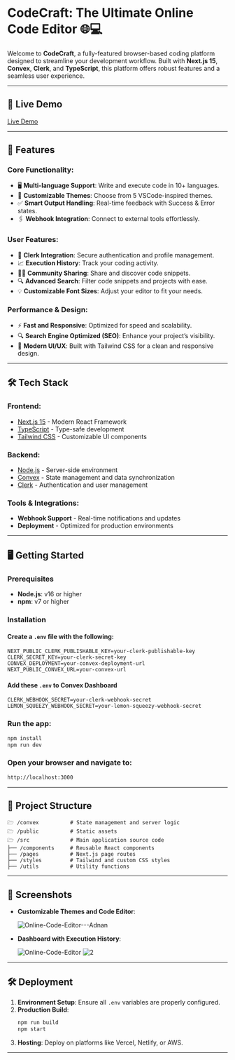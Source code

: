 # CodeCraft: The Ultimate Online Code Editor 🌐💻

Welcome to **CodeCraft**, a fully-featured browser-based coding platform designed to streamline your development workflow. Built with **Next.js 15**, **Convex**, **Clerk**, and **TypeScript**, this platform offers robust features and a seamless user experience.

---

## 🚀 Live Demo

[Live Demo](https://online-code-editor-ten-dun.vercel.app/) 

---

## 📌 Features

### Core Functionality:
- 🖥️ **Multi-language Support**: Write and execute code in 10+ languages.
- 🎨 **Customizable Themes**: Choose from 5 VSCode-inspired themes.
- ✅ **Smart Output Handling**: Real-time feedback with Success & Error states.
- 🖇️ **Webhook Integration**: Connect to external tools effortlessly.

### User Features:
- 🔐 **Clerk Integration**: Secure authentication and profile management.
- 📈 **Execution History**: Track your coding activity.
- 👨‍💻 **Community Sharing**: Share and discover code snippets.
- 🔍 **Advanced Search**: Filter code snippets and projects with ease.
- 💡 **Customizable Font Sizes**: Adjust your editor to fit your needs.

### Performance & Design:
- ⚡ **Fast and Responsive**: Optimized for speed and scalability.
- 🔍 **Search Engine Optimized (SEO)**: Enhance your project’s visibility.
- 🔬 **Modern UI/UX**: Built with Tailwind CSS for a clean and responsive design.

---

## 🛠️ Tech Stack

### Frontend:
- [Next.js 15](https://nextjs.org/) - Modern React Framework
- [TypeScript](https://www.typescriptlang.org/) - Type-safe development
- [Tailwind CSS](https://tailwindcss.com/) - Customizable UI components

### Backend:
- [Node.js](https://nodejs.org/) - Server-side environment
- [Convex](https://convex.dev/) - State management and data synchronization
- [Clerk](https://clerk.dev/) - Authentication and user management

### Tools & Integrations:
- **Webhook Support** - Real-time notifications and updates
- **Deployment** - Optimized for production environments

---

## 🖥️ Getting Started

### Prerequisites
- **Node.js**: v16 or higher
- **npm**: v7 or higher

### Installation

#### Create a `.env` file with the following:
```env
NEXT_PUBLIC_CLERK_PUBLISHABLE_KEY=your-clerk-publishable-key
CLERK_SECRET_KEY=your-clerk-secret-key
CONVEX_DEPLOYMENT=your-convex-deployment-url
NEXT_PUBLIC_CONVEX_URL=your-convex-url
```

#### Add these `.env` to Convex Dashboard
```env
CLERK_WEBHOOK_SECRET=your-clerk-webhook-secret
LEMON_SQUEEZY_WEBHOOK_SECRET=your-lemon-squeezy-webhook-secret
```

### Run the app:
```bash
npm install
npm run dev
```

### Open your browser and navigate to:
```bash
http://localhost:3000
```

---

## 📂 Project Structure
```plaintext
🗁 /convex          # State management and server logic
🗁 /public          # Static assets
🗁 /src             # Main application source code
├── /components     # Reusable React components
├── /pages          # Next.js page routes
├── /styles         # Tailwind and custom CSS styles
├── /utils          # Utility functions
```

---

## 🌈 Screenshots

- **Customizable Themes and Code Editor**:
  
  ![Online-Code-Editor---Adnan](https://github.com/user-attachments/assets/ede85468-448e-42ff-9cc4-ec64c579c3bd)

- **Dashboard with Execution History**:

  ![Online-Code-Editor](https://github.com/user-attachments/assets/6d9d2b00-88e6-40ac-ab6a-ba1236886072)
  ![2](https://github.com/user-attachments/assets/bec536c7-4995-4bb4-9c9f-40f2759d274a)

---

## 🛠️ Deployment

1. **Environment Setup**: Ensure all `.env` variables are properly configured.
2. **Production Build**:
   ```bash
   npm run build
   npm start
   ```
3. **Hosting**: Deploy on platforms like Vercel, Netlify, or AWS.

---
